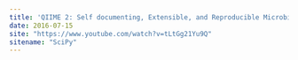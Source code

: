 ```yaml
---
title: 'QIIME 2: Self documenting, Extensible, and Reproducible Microbiome Analysis in Python 3'
date: 2016-07-15
site: "https://www.youtube.com/watch?v=tLtGg21Yu9Q"
sitename: "SciPy"
---
```

